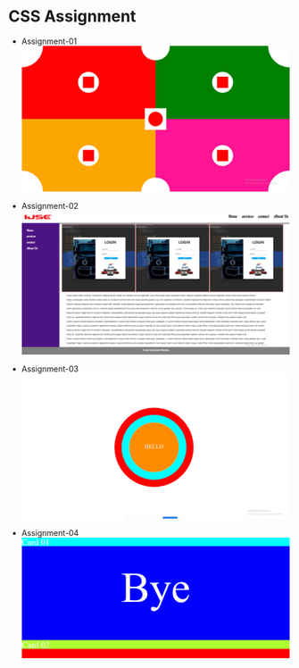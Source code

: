 # CSS Assignment
* Assignment-01
  ![case1](screenshots/ass01.png)

* Assignment-02
  ![case1](screenshots/ass02.png)

* Assignment-03
  ![case1](screenshots/ass03.png)

* Assignment-04
  ![case1](screenshots/ass04.png)